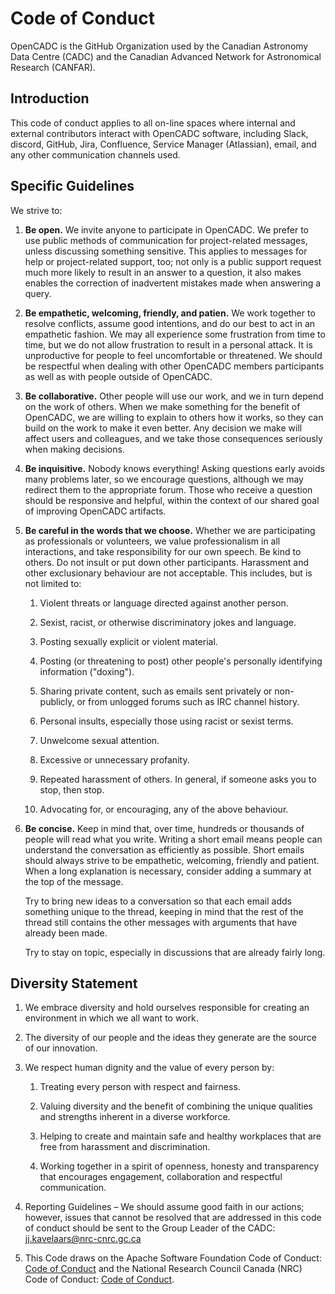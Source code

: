 # Code of Conduct

OpenCADC is the GitHub Organization used by the Canadian Astronomy Data Centre (CADC) and the Canadian Advanced Network for Astronomical Research (CANFAR).

## Introduction

This code of conduct applies to all on-line spaces where internal and external contributors interact with OpenCADC software, including Slack, discord, GitHub, Jira, Confluence, Service Manager (Atlassian), email, and any other communication channels used.

## Specific Guidelines

We strive to:

1. <b>Be open.</b> We invite anyone to participate in OpenCADC. We prefer to use public methods of communication for project-related messages, unless discussing something sensitive. This applies to messages for help or project-related support, too; not only is a public support request much more likely to result in an answer to a question, it also makes enables the correction of inadvertent mistakes made when answering a query.

1. <b>Be empathetic, welcoming, friendly, and patien.</b> We work together to resolve conflicts, assume good intentions, and do our best to act in an empathetic fashion. We may all experience some frustration from time to time, but we do not allow frustration to result in a personal attack. It is unproductive for people to feel uncomfortable or threatened. We should be respectful when dealing with other OpenCADC members participants as well as with people outside of OpenCADC.

1. <b>Be collaborative.</b> Other people will use our work, and we in turn depend on the work of others. When we make something for the benefit of OpenCADC, we are willing to explain to others how it works, so they can build on the work to make it even better. Any decision we make will affect users and colleagues, and we take those consequences seriously when making decisions.

1. <b>Be inquisitive.</b> Nobody knows everything! Asking questions early avoids many problems later, so we encourage questions, although we may redirect them to the appropriate forum. Those who receive a question should be responsive and helpful, within the context of our shared goal of improving OpenCADC artifacts.

1. <b>Be careful in the words that we choose.</b> Whether we are participating as professionals or volunteers, we value professionalism in all interactions, and take responsibility for our own speech. Be kind to others. Do not insult or put down other participants. Harassment and other exclusionary behaviour are not acceptable. This includes, but is not limited to:

    1. Violent threats or language directed against another person.

    1. Sexist, racist, or otherwise discriminatory jokes and language.

    1. Posting sexually explicit or violent material.

    1. Posting (or threatening to post) other people's personally identifying information ("doxing").

    1. Sharing private content, such as emails sent privately or non-publicly, or from unlogged forums such as IRC channel history.

    1. Personal insults, especially those using racist or sexist terms.

    1. Unwelcome sexual attention.

    1. Excessive or unnecessary profanity.

    1. Repeated harassment of others. In general, if someone asks you to stop, then stop.

    1. Advocating for, or encouraging, any of the above behaviour.

1. <b>Be concise.</b> Keep in mind that, over time, hundreds or thousands of people will read what you write. Writing a short email means people can understand the conversation as efficiently as possible. Short emails should always strive to be empathetic, welcoming, friendly and patient. When a long explanation is necessary, consider adding a summary at the top of the message.

    Try to bring new ideas to a conversation so that each email adds something unique to the thread, keeping in mind that the rest of the thread still contains the other messages with arguments that have already been made.

    Try to stay on topic, especially in discussions that are already fairly long.

## Diversity Statement

1. We embrace diversity and hold ourselves responsible for creating an environment in which we all want to work.

1. The diversity of our people and the ideas they generate are the source of our innovation.

1. We respect human dignity and the value of every person by:

    1. Treating every person with respect and fairness.

    1. Valuing diversity and the benefit of combining the unique qualities and strengths inherent in a diverse workforce.

    1. Helping to create and maintain safe and healthy workplaces that are free from harassment and discrimination.

    1. Working together in a spirit of openness, honesty and transparency that encourages engagement, collaboration and respectful communication.

1. Reporting Guidelines – We should assume good faith in our actions; however, issues that cannot be resolved that are addressed in this code of conduct should be sent to the Group Leader of the CADC: jj.kavelaars@nrc-cnrc.gc.ca

1. This Code draws on the Apache Software Foundation Code of Conduct: [Code of Conduct](https://www.apache.org/foundation/policies/conduct.html) and the National Research Council Canada (NRC) Code of Conduct: [Code of Conduct](https://nrc.canada.ca/en/corporate/values-ethics/code-conduct).

